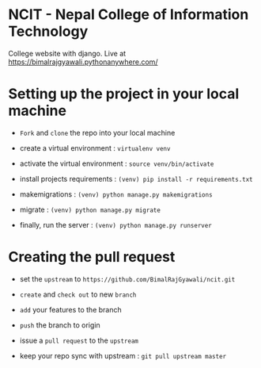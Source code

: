 # NCIT - Nepal College of Information Technology
College website with django. Live at https://bimalrajgyawali.pythonanywhere.com/

# Setting up the project in your local machine

- ```Fork``` and `clone` the repo into your local machine

- create a virtual environment : ``` virtualenv venv ```

- activate the virtual environment : ` source venv/bin/activate `

- install projects requirements : ` (venv) pip install -r requirements.txt `

- makemigrations : ` (venv) python manage.py makemigrations `

- migrate : ` (venv) python manage.py migrate `

- finally, run the server : ` (venv) python manage.py runserver `


# Creating the pull request 

- set the `upstream` to `https://github.com/BimalRajGyawali/ncit.git`

- ` create ` and `check out` to new `branch`

- `add` your features to the branch

- `push` the branch to origin 

-  issue a `pull request` to the `upstream`

- keep your repo sync with upstream : ` git pull upstream master `
